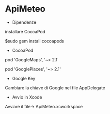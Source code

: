 # ApiMeteo

- Dipendenze

installare CocoaPod


$sudo gem install cocoapods

- CocoaPod

pod 'GoogleMaps', '~> 2.1'

pod 'GooglePlaces', '~> 2.1'


- Google Key

Cambiare la chiave di Google nel file AppDelegate

- Avvio in Xcode

Avviare il file-> ApiMeteo.xcworkspace
